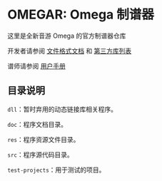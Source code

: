 # OMEGAR: Omega 制谱器

这里是全新音游 Omega 的官方制谱器仓库

开发者请参阅 [文件格式文档](docs/File-Format.md) 和 [第三方库列表](docs/3rd-Party-Libraries.md)

谱师请参阅 [用户手册](docs/User-Guide.md)

## 目录说明

`dll`：暂时弃用的动态链接库相关程序。

`doc`：程序文档目录。

`res`：程序资源文件目录。

`src`：程序源代码目录。

`test-projects`：用于测试的项目。
